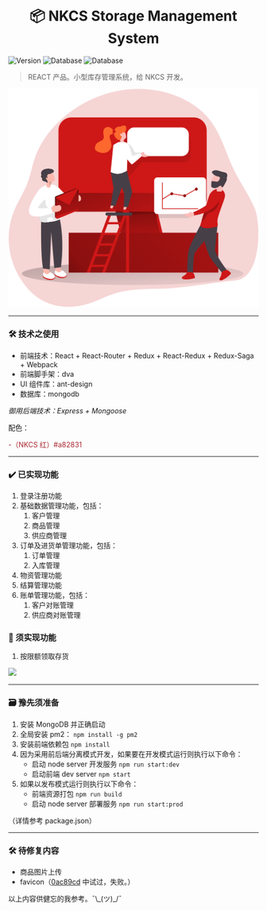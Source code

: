 <h1 align="center">📦 NKCS Storage Management System</h1>
<p>
  <img alt="Version" src="https://img.shields.io/badge/version-v19112020-blue.svg?cacheSeconds=2592000" />
  <img alt="Database" src="https://img.shields.io/badge/database-MongoDB-lightgrey" />
  <img alt="Database" src="https://img.shields.io/badge/framework-dva-orange" />
</p>

> REACT 产品。小型库存管理系统，给 NKCS 开发。

<center><img alt="image" src="./src/assets/homepage.png" /></center>

---

### 🛠 技术之使用

-   前端技术：React + React-Router + Redux + React-Redux + Redux-Saga + Webpack
-   前端脚手架：dva
-   UI 组件库：ant-design
-   数据库：mongodb

_御用后端技术：Express + Mongoose_

配色：

<p style="color:#a82831;">-（NKCS 红）#a82831</p>

---

### ✔️ 已实现功能

1. 登录注册功能
2. 基础数据管理功能，包括：
    1. 客户管理
    2. 商品管理
    3. 供应商管理
3. 订单及进货单管理功能，包括：
    1. 订单管理
    2. 入库管理
4. 物资管理功能
5. 结算管理功能
6. 账单管理功能，包括：
    1. 客户对账管理
    2. 供应商对账管理

### 📌 须实现功能

1. 按限额领取存货

<img src="https://ftp.bmp.ovh/imgs/2020/11/1bbb653bb79a2f0c.png" width=200></img>

---

### 🗃 豫先须准备

1. 安装 MongoDB 并正确启动
2. 全局安装 pm2： `npm install -g pm2`
3. 安装前端依赖包 `npm install`
4. 因为采用前后端分离模式开发，如果要在开发模式运行则执行以下命令：
    - 启动 node server 开发服务 `npm run start:dev`
    - 启动前端 dev server `npm start`
5. 如果以发布模式运行则执行以下命令：
    - 前端资源打包 `npm run build `
    - 启动 node server 部署服务 `npm run start:prod`

（详情参考 package.json）

---

### 🛠 待修复内容

-   商品图片上传
-   favicon（[0ac89cd](https://github.com/KnowsCount/NKCS-Storage/commit/0ac89cd4b6f65d75ab3612cca4432ecb9af02fc2) 中试过，失败。）

以上内容供健忘的我参考。¯\\\_(ツ)\_/¯


